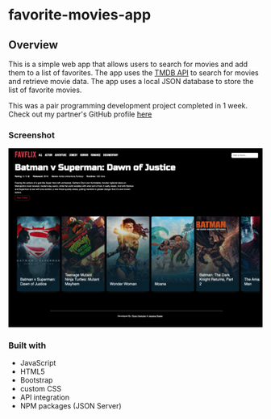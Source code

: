 
# favorite-movies-app

## Overview
This is a simple web app that allows users to search for movies and add them to a list of favorites. The app uses the [TMDB API](https://developer.themoviedb.org//) to search for movies and retrieve movie data. The app uses a local JSON database to store the list of favorite movies.

This was a pair programming development project completed in 1 week.
Check out my partner's GitHub profile [here](https://github.com/ryanhampton88)

### Screenshot

![](./img/favorite-movies-app-demo.png)


### Built with
- JavaScript
- HTML5
- Bootstrap
- custom CSS
- API integration
- NPM packages (JSON Server)



